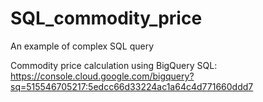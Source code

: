 # SQL_commodity_price

An example of complex SQL query

Commodity price calculation using BigQuery SQL: 
<https://console.cloud.google.com/bigquery?sq=515546705217:5edcc66d33224ac1a64c4d771660ddd7>
